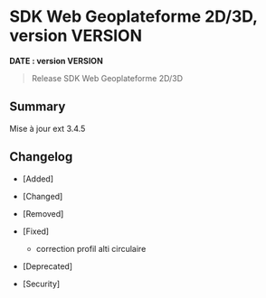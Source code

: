 # SDK Web Geoplateforme 2D/3D, version __VERSION__

**__DATE__ : version __VERSION__**

> Release SDK Web Geoplateforme 2D/3D

## Summary

Mise à jour ext 3.4.5

## Changelog

* [Added]

* [Changed]

* [Removed]

* [Fixed]

  - correction profil alti circulaire

* [Deprecated]

* [Security]
